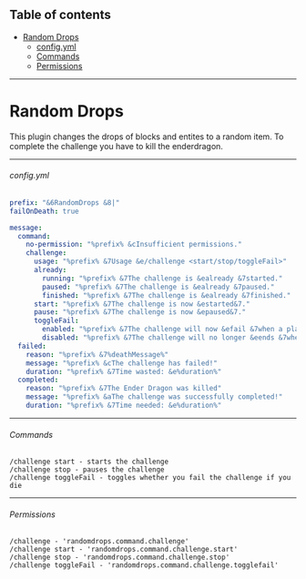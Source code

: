 ## Table of contents

* [Random Drops](#random-drops)
  * [config.yml](#configyml)
  * [Commands](#commands)
  * [Permissions](#permissions)

------------
# Random Drops

This plugin changes the drops of blocks and entites to a random item. To complete the challenge you have to kill the enderdragon.

------------
###### config.yml
```yaml
prefix: "&6RandomDrops &8|"
failOnDeath: true

message:
  command:
    no-permission: "%prefix% &cInsufficient permissions."
    challenge:
      usage: "%prefix% &7Usage &e/challenge <start/stop/toggleFail>"
      already:
        running: "%prefix% &7The challenge is &ealready &7started."
        paused: "%prefix% &7The challenge is &ealready &7paused."
        finished: "%prefix% &7The challenge is &ealready &7finished."
      start: "%prefix% &7The challenge is now &estarted&7."
      pause: "%prefix% &7The challenge is now &epaused&7."
      toggleFail:
        enabled: "%prefix% &7The challenge will now &efail &7when a player &edies&7."
        disabled: "%prefix% &7The challenge will no longer &eends &7when a player &edies&7."
  failed:
    reason: "%prefix% &7%deathMessage%"
    message: "%prefix% &cThe challenge has failed!"
    duration: "%prefix% &7Time wasted: &e%duration%"
  completed:
    reason: "%prefix% &7The Ender Dragon was killed"
    message: "%prefix% &aThe challenge was successfully completed!"
    duration: "%prefix% &7Time needed: &e%duration%"
```
------------
###### Commands
    /challenge start - starts the challenge
    /challenge stop - pauses the challenge
    /challenge toggleFail - toggles whether you fail the challenge if you die

------------
###### Permissions
    /challenge - 'randomdrops.command.challenge'
    /challenge start - 'randomdrops.command.challenge.start'
    /challenge stop - 'randomdrops.command.challenge.stop'
    /challenge toggleFail - 'randomdrops.command.challenge.togglefail'

